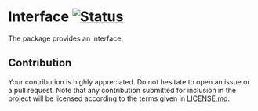 # Interface [![Status][status-img]][status-url]

The package provides an interface.

## Contribution

Your contribution is highly appreciated. Do not hesitate to open an issue or a
pull request. Note that any contribution submitted for inclusion in the project
will be licensed according to the terms given in [LICENSE.md](LICENSE.md).

[status-img]: https://travis-ci.org/bodoni/interface.svg?branch=master
[status-url]: https://travis-ci.org/bodoni/interface
